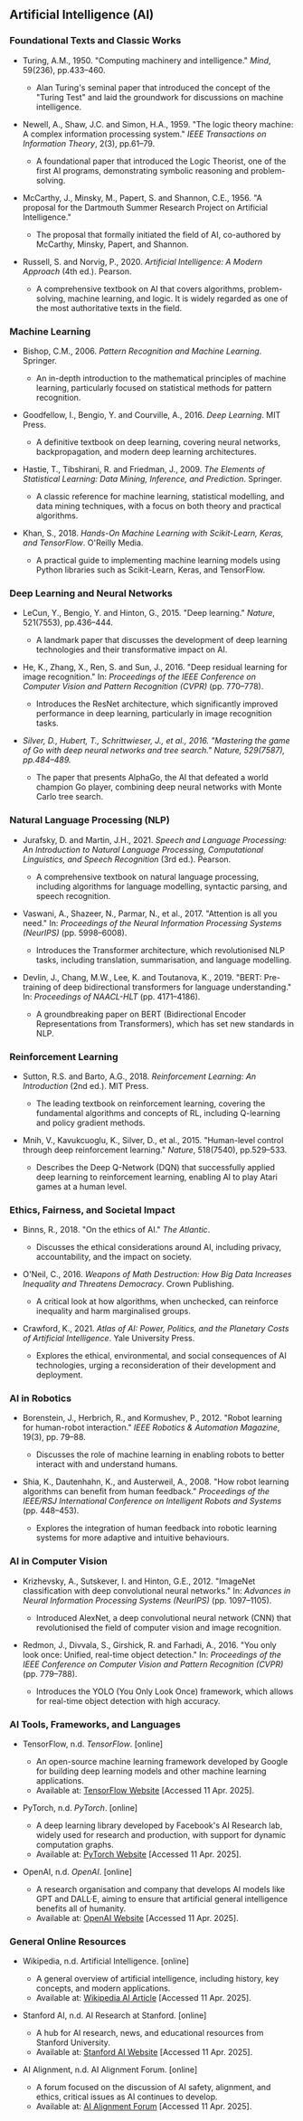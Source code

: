 
## Artificial Intelligence (AI)

### Foundational Texts and Classic Works

- Turing, A.M., 1950. "Computing machinery and intelligence." *Mind*, 59(236), pp.433–460.
  - Alan Turing's seminal paper that introduced the concept of the "Turing Test" and laid the groundwork for discussions on machine intelligence.
  
- Newell, A., Shaw, J.C. and Simon, H.A., 1959. "The logic theory machine: A complex information processing system." *IEEE Transactions on Information Theory*, 2(3), pp.61–79.
  - A foundational paper that introduced the Logic Theorist, one of the first AI programs, demonstrating symbolic reasoning and problem-solving.

- McCarthy, J., Minsky, M., Papert, S. and Shannon, C.E., 1956. "A proposal for the Dartmouth Summer Research Project on Artificial Intelligence."
  - The proposal that formally initiated the field of AI, co-authored by McCarthy, Minsky, Papert, and Shannon.

- Russell, S. and Norvig, P., 2020. *Artificial Intelligence: A Modern Approach* (4th ed.). Pearson.
  - A comprehensive textbook on AI that covers algorithms, problem-solving, machine learning, and logic. It is widely regarded as one of the most authoritative texts in the field.

### Machine Learning

- Bishop, C.M., 2006. *Pattern Recognition and Machine Learning*. Springer.
  - An in-depth introduction to the mathematical principles of machine learning, particularly focused on statistical methods for pattern recognition.

- Goodfellow, I., Bengio, Y. and Courville, A., 2016. *Deep Learning*. MIT Press.
  - A definitive textbook on deep learning, covering neural networks, backpropagation, and modern deep learning architectures.

- Hastie, T., Tibshirani, R. and Friedman, J., 2009. *The Elements of Statistical Learning: Data Mining, Inference, and Prediction*. Springer.
  - A classic reference for machine learning, statistical modelling, and data mining techniques, with a focus on both theory and practical algorithms.

- Khan, S., 2018. *Hands-On Machine Learning with Scikit-Learn, Keras, and TensorFlow*. O'Reilly Media.
  - A practical guide to implementing machine learning models using Python libraries such as Scikit-Learn, Keras, and TensorFlow.

### Deep Learning and Neural Networks

- LeCun, Y., Bengio, Y. and Hinton, G., 2015. "Deep learning." *Nature*, 521(7553), pp.436–444.
  - A landmark paper that discusses the development of deep learning technologies and their transformative impact on AI.

- He, K., Zhang, X., Ren, S. and Sun, J., 2016. "Deep residual learning for image recognition." In: *Proceedings of the IEEE Conference on Computer Vision and Pattern Recognition (CVPR)* (pp. 770–778).
  - Introduces the ResNet architecture, which significantly improved performance in deep learning, particularly in image recognition tasks.

- *Silver, D., Hubert, T., Schrittwieser, J., et al., 2016. "Mastering the game of Go with deep neural networks and tree search." *Nature*, 529(7587), pp.484–489.*
  - The paper that presents AlphaGo, the AI that defeated a world champion Go player, combining deep neural networks with Monte Carlo tree search.

### Natural Language Processing (NLP)

- Jurafsky, D. and Martin, J.H., 2021. *Speech and Language Processing: An Introduction to Natural Language Processing, Computational Linguistics, and Speech Recognition* (3rd ed.). Pearson.
  - A comprehensive textbook on natural language processing, including algorithms for language modelling, syntactic parsing, and speech recognition.

- Vaswani, A., Shazeer, N., Parmar, N., et al., 2017. "Attention is all you need." In: *Proceedings of the Neural Information Processing Systems (NeurIPS)* (pp. 5998–6008).
  - Introduces the Transformer architecture, which revolutionised NLP tasks, including translation, summarisation, and language modelling.

- Devlin, J., Chang, M.W., Lee, K. and Toutanova, K., 2019. "BERT: Pre-training of deep bidirectional transformers for language understanding." In: *Proceedings of NAACL-HLT* (pp. 4171–4186).
  - A groundbreaking paper on BERT (Bidirectional Encoder Representations from Transformers), which has set new standards in NLP.

### Reinforcement Learning

- Sutton, R.S. and Barto, A.G., 2018. *Reinforcement Learning: An Introduction* (2nd ed.). MIT Press.
  - The leading textbook on reinforcement learning, covering the fundamental algorithms and concepts of RL, including Q-learning and policy gradient methods.

- Mnih, V., Kavukcuoglu, K., Silver, D., et al., 2015. "Human-level control through deep reinforcement learning." *Nature*, 518(7540), pp.529–533.
  - Describes the Deep Q-Network (DQN) that successfully applied deep learning to reinforcement learning, enabling AI to play Atari games at a human level.

### Ethics, Fairness, and Societal Impact

- Binns, R., 2018. "On the ethics of AI." *The Atlantic*.
  - Discusses the ethical considerations around AI, including privacy, accountability, and the impact on society.

- O'Neil, C., 2016. *Weapons of Math Destruction: How Big Data Increases Inequality and Threatens Democracy*. Crown Publishing.
  - A critical look at how algorithms, when unchecked, can reinforce inequality and harm marginalised groups.

- Crawford, K., 2021. *Atlas of AI: Power, Politics, and the Planetary Costs of Artificial Intelligence*. Yale University Press.
  - Explores the ethical, environmental, and social consequences of AI technologies, urging a reconsideration of their development and deployment.

### AI in Robotics

- Borenstein, J., Herbrich, R., and Kormushev, P., 2012. "Robot learning for human-robot interaction." *IEEE Robotics & Automation Magazine*, 19(3), pp. 79–88.
  - Discusses the role of machine learning in enabling robots to better interact with and understand humans.

- Shia, K., Dautenhahn, K., and Austerweil, A., 2008. "How robot learning algorithms can benefit from human feedback." *Proceedings of the IEEE/RSJ International Conference on Intelligent Robots and Systems* (pp. 448–453).
  - Explores the integration of human feedback into robotic learning systems for more adaptive and intuitive behaviours.

### AI in Computer Vision

- Krizhevsky, A., Sutskever, I. and Hinton, G.E., 2012. "ImageNet classification with deep convolutional neural networks." In: *Advances in Neural Information Processing Systems (NeurIPS)* (pp. 1097–1105).
  - Introduced AlexNet, a deep convolutional neural network (CNN) that revolutionised the field of computer vision and image recognition.

- Redmon, J., Divvala, S., Girshick, R. and Farhadi, A., 2016. "You only look once: Unified, real-time object detection." In: *Proceedings of the IEEE Conference on Computer Vision and Pattern Recognition (CVPR)* (pp. 779–788).
  - Introduces the YOLO (You Only Look Once) framework, which allows for real-time object detection with high accuracy.

### AI Tools, Frameworks, and Languages

- TensorFlow, n.d. *TensorFlow*. [online]
  - An open-source machine learning framework developed by Google for building deep learning models and other machine learning applications.
  - Available at: [TensorFlow Website](https://www.tensorflow.org/) [Accessed 11 Apr. 2025].

- PyTorch, n.d. *PyTorch*. [online]
  - A deep learning library developed by Facebook's AI Research lab, widely used for research and production, with support for dynamic computation graphs.
  - Available at: [PyTorch Website](https://pytorch.org/) [Accessed 11 Apr. 2025].

- OpenAI, n.d. *OpenAI*. [online]
  - A research organisation and company that develops AI models like GPT and DALL·E, aiming to ensure that artificial general intelligence benefits all of humanity.
  - Available at: [OpenAI Website](https://www.openai.com/) [Accessed 11 Apr. 2025].

### General Online Resources

- Wikipedia, n.d. Artificial Intelligence. [online]
  - A general overview of artificial intelligence, including history, key concepts, and modern applications.
  - Available at: [Wikipedia AI Article](https://en.wikipedia.org/wiki/Artificial*intelligence) [Accessed 11 Apr. 2025].

- Stanford AI, n.d. AI Research at Stanford. [online]
  - A hub for AI research, news, and educational resources from Stanford University.
  - Available at: [Stanford AI Website](https://ai.stanford.edu/) [Accessed 11 Apr. 2025].

- AI Alignment, n.d. AI Alignment Forum. [online]
  - A forum focused on the discussion of AI safety, alignment, and ethics, critical issues as AI continues to develop.
  - Available at: [AI Alignment Forum](https://www.alignmentforum.org/) [Accessed 11 Apr. 2025].
  
